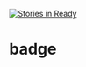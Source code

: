 [![Stories in Ready](https://badge.waffle.io/josimarloch/badge.png?label=ready&title=Ready)](https://waffle.io/josimarloch/badge)
# badge